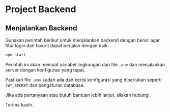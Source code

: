# Project Backend

## Menjalankan Backend

Gunakan perintah berikut untuk menjalankan backend dengan benar agar fitur login dan favorit dapat berjalan dengan baik:

```bash
npm start
```

Perintah ini akan memuat variabel lingkungan dari file `.env` dan menjalankan server dengan konfigurasi yang tepat.

Pastikan file `.env` sudah ada dan berisi konfigurasi yang diperlukan seperti `JWT_SECRET` dan pengaturan database.

Jika ada pertanyaan atau butuh bantuan lebih lanjut, silakan hubungi.

Terima kasih.
